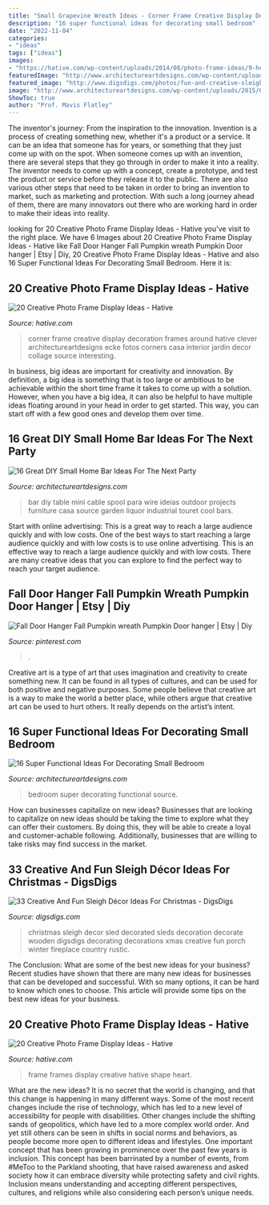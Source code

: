 ```yaml
---
title: "Small Grapevine Wreath Ideas - Corner Frame Creative Display Decoration Frames Around Hative Clever Architectureartdesigns Ecke Fotos Corners Casa Interior Jardin Decor Collage Source Interesting"
description: "16 super functional ideas for decorating small bedroom"
date: "2022-11-04"
categories:
- "ideas"
tags: ["ideas"]
images:
- "https://hative.com/wp-content/uploads/2014/08/photo-frame-ideas/9-heart-shape-photo-frames-on-wall.jpg"
featuredImage: "http://www.architectureartdesigns.com/wp-content/uploads/2017/02/3-39-630x473.jpg"
featured_image: "http://www.digsdigs.com/photos/fun-and-creative-sleigh-decor-ideas-for-christmas-3-554x831.jpg"
image: "http://www.architectureartdesigns.com/wp-content/uploads/2015/05/347.jpg"
ShowToc: true
author: "Prof. Mavis Flatley"
---
```



The inventor's journey: From the inspiration to the innovation.
Invention is a process of creating something new, whether it's a product or a service. It can be an idea that someone has for years, or something that they just come up with on the spot. When someone comes up with an invention, there are several steps that they go through in order to make it into a reality. The inventor needs to come up with a concept, create a prototype, and test the product or service before they release it to the public. There are also various other steps that need to be taken in order to bring an invention to market, such as marketing and protection. With such a long journey ahead of them, there are many innovators out there who are working hard in order to make their ideas into reality.

	

		
looking for 20 Creative Photo Frame Display Ideas - Hative you've visit to the right place. We have 6 Images about 20 Creative Photo Frame Display Ideas - Hative like Fall Door Hanger Fall Pumpkin wreath Pumpkin Door hanger | Etsy | Diy, 20 Creative Photo Frame Display Ideas - Hative and also 16 Super Functional Ideas For Decorating Small Bedroom. Here it is:
		
    
## 20 Creative Photo Frame Display Ideas - Hative

<img loading=lazy src="https://hative.com/wp-content/uploads/2014/08/photo-frame-ideas/5-photo-frame-around-corner.jpg" onerror="this.onerror=null;this.src='https://tse1.mm.bing.net/th?id=OIP.r4PggnZlnCafjFdPvt4uuQHaLc&amp;pid=15.1';" alt="20 Creative Photo Frame Display Ideas - Hative">

_Source: hative.com_

>corner frame creative display decoration frames around hative clever architectureartdesigns ecke fotos corners casa interior jardin decor collage source interesting. 

	

In business, big ideas are important for creativity and innovation. By definition, a big idea is something that is too large or ambitious to be achievable within the short time frame it takes to come up with a solution. However, when you have a big idea, it can also be helpful to have multiple ideas floating around in your head in order to get started. This way, you can start off with a few good ones and develop them over time.

    
## 16 Great DIY Small Home Bar Ideas For The Next Party

<img loading=lazy src="http://www.architectureartdesigns.com/wp-content/uploads/2015/05/347.jpg" onerror="this.onerror=null;this.src='https://tse1.mm.bing.net/th?id=OIP.NlZciEcGwHjkGnluN9NwAQHaKA&amp;pid=15.1';" alt="16 Great DIY Small Home Bar Ideas For The Next Party">

_Source: architectureartdesigns.com_

>bar diy table mini cable spool para wire ideias outdoor projects furniture casa source garden liquor industrial touret cool bars. 

	

Start with online advertising: This is a great way to reach a large audience quickly and with low costs.
One of the best ways to start reaching a large audience quickly and with low costs is to use online advertising. This is an effective way to reach a large audience quickly and with low costs. There are many creative ideas that you can explore to find the perfect way to reach your target audience.

    
## Fall Door Hanger Fall Pumpkin Wreath Pumpkin Door Hanger | Etsy | Diy

<img loading=lazy src="https://i.pinimg.com/736x/07/a0/e6/07a0e6dc5f4789138d1cdb4c2b9ac5a5.jpg" onerror="this.onerror=null;this.src='https://tse4.mm.bing.net/th?id=OIP.51hHJKmXskpx5XCufJsdHAHaJ3&amp;pid=15.1';" alt="Fall Door Hanger Fall Pumpkin wreath Pumpkin Door hanger | Etsy | Diy">

_Source: pinterest.com_

>. 

	

Creative art is a type of art that uses imagination and creativity to create something new. It can be found in all types of cultures, and can be used for both positive and negative purposes. Some people believe that creative art is a way to make the world a better place, while others argue that creative art can be used to hurt others. It really depends on the artist’s intent.

    
## 16 Super Functional Ideas For Decorating Small Bedroom

<img loading=lazy src="http://www.architectureartdesigns.com/wp-content/uploads/2017/02/3-39-630x473.jpg" onerror="this.onerror=null;this.src='https://tse1.mm.bing.net/th?id=OIP.9mJrnkobsUTUM1T3OXiVlQHaFj&amp;pid=15.1';" alt="16 Super Functional Ideas For Decorating Small Bedroom">

_Source: architectureartdesigns.com_

>bedroom super decorating functional source. 

	

How can businesses capitalize on new ideas?
Businesses that are looking to capitalize on new ideas should be taking the time to explore what they can offer their customers. By doing this, they will be able to create a loyal and customer-achable following. Additionally, businesses that are willing to take risks may find success in the market.

    
## 33 Creative And Fun Sleigh Décor Ideas For Christmas - DigsDigs

<img loading=lazy src="http://www.digsdigs.com/photos/fun-and-creative-sleigh-decor-ideas-for-christmas-3-554x831.jpg" onerror="this.onerror=null;this.src='https://tse4.mm.bing.net/th?id=OIP.bYsREBxZfGU5clRn9VGGPwHaLH&amp;pid=15.1';" alt="33 Creative And Fun Sleigh Décor Ideas For Christmas - DigsDigs">

_Source: digsdigs.com_

>christmas sleigh decor sled decorated sleds decoration decorate wooden digsdigs decorating decorations xmas creative fun porch winter fireplace country rustic. 

	

The Conclusion: What are some of the best new ideas for your business?
Recent studies have shown that there are many new ideas for businesses that can be developed and successful. With so many options, it can be hard to know which ones to choose. This article will provide some tips on the best new ideas for your business.

    
## 20 Creative Photo Frame Display Ideas - Hative

<img loading=lazy src="https://hative.com/wp-content/uploads/2014/08/photo-frame-ideas/9-heart-shape-photo-frames-on-wall.jpg" onerror="this.onerror=null;this.src='https://tse3.mm.bing.net/th?id=OIP.sVm0esjJEpLN_7M630sUmAHaLI&amp;pid=15.1';" alt="20 Creative Photo Frame Display Ideas - Hative">

_Source: hative.com_

>frame frames display creative hative shape heart. 

	

What are the new ideas?
It is no secret that the world is changing, and that this change is happening in many different ways. Some of the most recent changes include the rise of technology, which has led to a new level of accessibility for people with disabilities. Other changes include the shifting sands of geopolitics, which have led to a more complex world order. And yet still others can be seen in shifts in social norms and behaviors, as people become more open to different ideas and lifestyles.
One important concept that has been growing in prominence over the past few years is inclusion. This concept has been barrinated by a number of events, from #MeToo to the Parkland shooting, that have raised awareness and asked society how it can embrace diversity while protecting safety and civil rights. Inclusion means understanding and accepting different perspectives, cultures, and religions while also considering each person’s unique needs.

